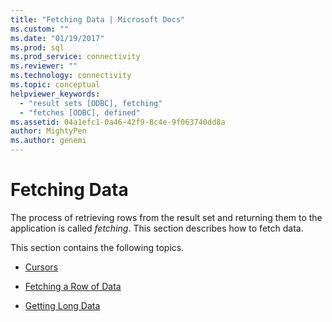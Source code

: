 ```yaml
---
title: "Fetching Data | Microsoft Docs"
ms.custom: ""
ms.date: "01/19/2017"
ms.prod: sql
ms.prod_service: connectivity
ms.reviewer: ""
ms.technology: connectivity
ms.topic: conceptual
helpviewer_keywords: 
  - "result sets [ODBC], fetching"
  - "fetches [ODBC], defined"
ms.assetid: 04a1efc1-0a46-42f9-8c4e-9f063740dd8a
author: MightyPen
ms.author: genemi
---
```

# Fetching Data
The process of retrieving rows from the result set and returning them to the application is called *fetching*. This section describes how to fetch data.  
  
 This section contains the following topics.  
  
-   [Cursors](../../../odbc/reference/develop-app/cursors.md)  
  
-   [Fetching a Row of Data](../../../odbc/reference/develop-app/fetching-a-row-of-data.md)  
  
-   [Getting Long Data](../../../odbc/reference/develop-app/getting-long-data.md)
